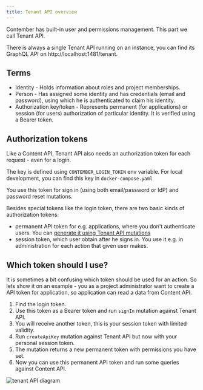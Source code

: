 ```yaml
---
title: Tenant API overview
---
```


Contember has built-in user and permissions management. This part we call Tenant API. 

There is always a single Tenant API running on an instance, you can find its GraphQL API on http://localhost:1481/tenant.

## Terms

- Identity - Holds information about roles and project memberships.
- Person - Has assigned some identity and has credentials (email and password), using which he is authenticated to claim his identity.
- Authorization key/token - Represents permanent (for applications) or session (for users) authorization of particular identity. It is verified using a Bearer token.

## Authorization tokens

Like a Content API, Tenant API also needs an authorization token for each request - even for a login. 

The key is defined using `CONTEMBER_LOGIN_TOKEN` env variable. For local development, you can find this key in `docker-compose.yaml`

You use this token for sign in (using both email/password or IdP) and password reset mutations.

Besides special tokens like the login token, there are two basic kinds of authorization tokens:
- permanent API token for e.g. applications, where you don't authenticate users. You can [generate it using Tenant API mutations](api-keys.md) 
- session token, which user obtain after he signs in. You use it e.g. in administration for each action that given user makes.

## Which token should I use?

It is sometimes a bit confusing which token should be used for an action. So lets show it on an example - you as a project administrator want to create a API token for application, so application can read a data from Content API.

1) Find the login token.
2) Use this token as a Bearer token and run `signIn` mutation against Tenant API.
3) You will receive another token, this is your session token with limited validity.
4) Run `createApiKey` mutation against Tenant API but now with your personal session token.
5) The mutation returns a new permanent token with permissions you have set.
6) Now you can use this permanent API token and run some queries against Content API.

![tenant API diagram](/assets/tenant-api.svg)
